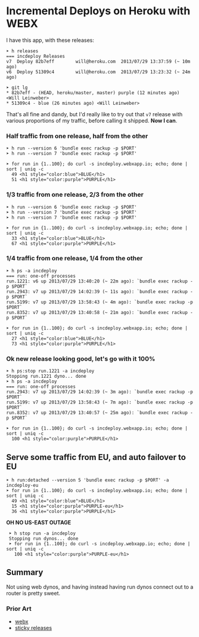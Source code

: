 # Incremental Deploys on Heroku with WEBX

I have this app, with these releases:

    ➤ h releases
    === incdeploy Releases
    v7  Deploy 82b7eff        will@heroku.com  2013/07/29 13:37:59 (~ 10m ago)
    v6  Deploy 51309c4        will@heroku.com  2013/07/29 13:23:32 (~ 24m ago)

    ➤ git lg
    * 82b7eff - (HEAD, heroku/master, master) purple (12 minutes ago) <Will Leinweber>
    * 51309c4 - blue (26 minutes ago) <Will Leinweber>

That's all fine and dandy, but I'd really like to try out that `v7` release with various proportions of my traffic, before calling it shipped. **Now I can**.

### Half traffic from one release, half from the other

    ➤ h run --version 6 'bundle exec rackup -p $PORT'
    ➤ h run --version 7 'bundle exec rackup -p $PORT'

    ➤ for run in {1..100}; do curl -s incdeploy.webxapp.io; echo; done | sort | uniq -c
      49 <h1 style="color:blue">BLUE</h1>
      51 <h1 style="color:purple">PURPLE</h1>

### 1/3 traffic from one release, 2/3 from the other

    ➤ h run --version 6 'bundle exec rackup -p $PORT'
    ➤ h run --version 7 'bundle exec rackup -p $PORT'
    ➤ h run --version 7 'bundle exec rackup -p $PORT'

    ➤ for run in {1..100}; do curl -s incdeploy.webxapp.io; echo; done | sort | uniq -c
      33 <h1 style="color:blue">BLUE</h1>
      67 <h1 style="color:purple">PURPLE</h1>


### 1/4 traffic from one release, 1/4 from the other

    ➤ h ps -a incdeploy
    === run: one-off processes
    run.1221: v6 up 2013/07/29 13:40:20 (~ 22m ago): `bundle exec rackup -p $PORT`
    run.2943: v7 up 2013/07/29 14:02:39 (~ 11s ago): `bundle exec rackup -p $PORT`
    run.5199: v7 up 2013/07/29 13:58:43 (~ 4m ago): `bundle exec rackup -p $PORT`
    run.8352: v7 up 2013/07/29 13:40:58 (~ 21m ago): `bundle exec rackup -p $PORT`

    ➤ for run in {1..100}; do curl -s incdeploy.webxapp.io; echo; done | sort | uniq -c
      27 <h1 style="color:blue">BLUE</h1>
      73 <h1 style="color:purple">PURPLE</h1>

### Ok new release looking good, let's go with it 100%

    ➤ h ps:stop run.1221 -a incdeploy
    Stopping run.1221 dyno... done
    ➤ h ps -a incdeploy
    === run: one-off processes
    run.2943: v7 up 2013/07/29 14:02:39 (~ 3m ago): `bundle exec rackup -p $PORT`
    run.5199: v7 up 2013/07/29 13:58:43 (~ 7m ago): `bundle exec rackup -p $PORT`
    run.8352: v7 up 2013/07/29 13:40:57 (~ 25m ago): `bundle exec rackup -p $PORT`

    ➤ for run in {1..100}; do curl -s incdeploy.webxapp.io; echo; done | sort | uniq -c
      100 <h1 style="color:purple">PURPLE</h1>

## Serve some traffic from EU, and auto failover to EU

    ➤ h run:detached --version 5 'bundle exec rackup -p $PORT' -a incdeploy-eu
    ➤ for run in {1..100}; do curl -s incdeploy.webxapp.io; echo; done | sort | uniq -c
      49 <h1 style="color:blue">BLUE</h1>
      15 <h1 style="color:purple">PURPLE-eu</h1>
      36 <h1 style="color:purple">PURPLE</h1>

**OH NO US-EAST OUTAGE**

     ➤ h stop run -a incdeploy
     Stopping run dynos... done
     ➤ for run in {1..100}; do curl -s incdeploy.webxapp.io; echo; done | sort | uniq -c
       100 <h1 style="color:purple">PURPLE-eu</h1>

## Summary

Not using web dynos, and having instead having run dynos connect out to a router is pretty sweet.

### Prior Art
* [webx](https://github.com/kr/webx)
* [sticky releases](https://github.com/heroku/heroku-sticky-releases)
